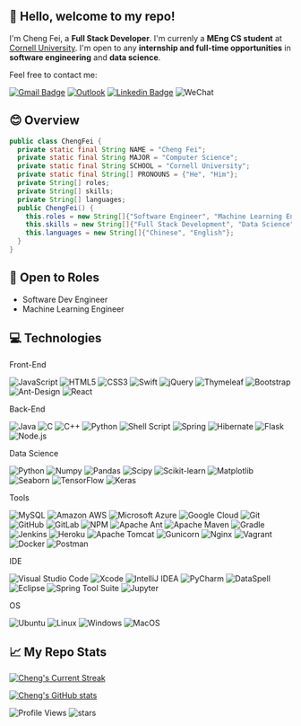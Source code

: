 ## 👋 Hello, welcome to my repo!

I'm Cheng Fei, a **Full Stack Developer**. I'm currenly a **MEng CS student** at [Cornell University](https://tech.cornell.edu/). I'm open to any **internship and full-time opportunities** in **software engineering** and **data science**.

Feel free to contact me:

[![Gmail Badge](https://img.shields.io/badge/-cf482@cornell.edu-c14438?style=flat-square&logo=Gmail&logoColor=white&link=mailto:cf482@cornell.edu)](mailto:cf482@cornell.edu)
[![Outlook](https://img.shields.io/badge/-Cheng_a_Fei@outlook.com-0078D4?style=flat-square&logo=microsoft-outlook&logoColor=white&link=mailto:Cheng_a_Fei@outlook.com)](mailto:Cheng_a_Fei@outlook.com)
[![Linkedin Badge](https://img.shields.io/badge/-Cheng_Fei-blue?style=flat-square&logo=Linkedin&logoColor=white&link=https://www.linkedin.com/in/cheng-fei-cf482/)](https://www.linkedin.com/in/cheng-fei-cf482/)
![WeChat](https://img.shields.io/badge/fc15051860219-07C160?style=flat-square&logo=wechat&logoColor=white)

## 😊 Overview

```java
public class ChengFei {
  private static final String NAME = "Cheng Fei";
  private static final String MAJOR = "Computer Science";
  private static final String SCHOOL = "Cornell University";
  private static final String[] PRONOUNS = {"He", "Him"};
  private String[] roles;
  private String[] skills;
  private String[] languages;
  public ChengFei() {
    this.roles = new String[]{"Software Engineer", "Machine Learning Engineer"};
    this.skills = new String[]{"Full Stack Development", "Data Science"};
    this.languages = new String[]{"Chinese", "English"};
  }
}
```

## 📝 Open to Roles

- Software Dev Engineer
- Machine Learning Engineer

## 💻 Technologies

Front-End

![JavaScript](https://img.shields.io/badge/-JavaScript-black?style=flat-square&logo=javascript&logoColor=white)
![HTML5](https://img.shields.io/badge/-HTML5-black?style=flat-square&logo=html5&logoColor=white)
![CSS3](https://img.shields.io/badge/-CSS3-black?style=flat-square&logo=css3)
![Swift](https://img.shields.io/badge/swift-black?style=flat-square&logo=swift&logoColor=white)
![jQuery](https://img.shields.io/badge/jquery-black?style=flat-square&logo=jquery&logoColor=white)
![Thymeleaf](https://img.shields.io/badge/Thymeleaf-black?style=flat-square&logo=Thymeleaf&logoColor=white)
![Bootstrap](https://img.shields.io/badge/-Bootstrap-black?style=flat-square&logo=bootstrap&logoColor=white)
![Ant-Design](https://img.shields.io/badge/-AntDesign-black?style=flat-square&logo=ant-design&logoColor=white)
![React](https://img.shields.io/badge/-React-black?style=flat-square&logo=react&logoColor=white)

Back-End

![Java](https://img.shields.io/badge/-java-black?style=flat-square&logo=java)
![C](https://img.shields.io/badge/c-black?style=flat-square&logo=c&logoColor=white)
![C++](https://img.shields.io/badge/-C++-black?style=flat-square&logo=c&logoColor=white)
![Python](https://img.shields.io/badge/-Python-black?style=flat-square&logo=Python&logoColor=white)
![Shell Script](https://img.shields.io/badge/shell_script-black?style=flat-square&logo=gnu-bash&logoColor=white)
![Spring](https://img.shields.io/badge/spring-black?style=flat-square&logo=spring&logoColor=white)
![Hibernate](https://img.shields.io/badge/Hibernate-black?style=flat-square&logo=Hibernate&logoColor=white)
![Flask](https://img.shields.io/badge/flask-black?style=flat-square&logo=flask&logoColor=white)
![Node.js](https://img.shields.io/badge/-Node.js-black?style=flat-square&logo=Node.js&logoColor=white)

Data Science

![Python](https://img.shields.io/badge/-Python-black?style=flat-square&logo=Python&logoColor=white)
![Numpy](https://img.shields.io/badge/Numpy-black?style=flat-square&logo=Numpy&logoColor=white)
![Pandas](https://img.shields.io/badge/Pandas-black?style=flat-square&logo=Pandas&logoColor=white)
![Scipy](https://img.shields.io/badge/Scipy-black?style=flat-square&logo=Scipy&logoColor=white)
![Scikit-learn](https://img.shields.io/badge/Scikit--learn-black?style=flat-square&logo=scikit-learn&logoColor=white)
![Matplotlib](https://img.shields.io/badge/Matplotlib-black?style=flat-square&logo=Matplotlib&logoColor=white)
![Seaborn](https://img.shields.io/badge/Seaborn-black?style=flat-square&logo=Seaborn&logoColor=white)
![TensorFlow](https://img.shields.io/badge/TensorFlow-black?style=flat-square&logo=TensorFlow&logoColor=white)
![Keras](https://img.shields.io/badge/Keras-black?style=flat-square&logo=Keras&logoColor=white)

Tools

![MySQL](https://img.shields.io/badge/-MySQL-black?style=flat-square&logo=mysql&logoColor=white)
![Amazon AWS](https://img.shields.io/badge/Amazon%20AWS-black?style=flat-square&logo=amazon-aws)
![Microsoft Azure](https://img.shields.io/badge/Microsoft%20Azure-black?style=flat-square&logo=microsoft-azure)
![Google Cloud](https://img.shields.io/badge/Google%20Cloud-black?style=flat-square&logo=google-cloud&logoColor=white)
![Git](https://img.shields.io/badge/-Git-black?style=flat-square&logo=git&logoColor=white)
![GitHub](https://img.shields.io/badge/-GitHub-black?style=flat-square&logo=github)
![GitLab](https://img.shields.io/badge/-GitLab-black?style=flat-square&logo=gitlab&logoColor=white)
![NPM](https://img.shields.io/badge/NPM-black?style=flat-square&logo=npm&logoColor=white)
![Apache Ant](https://img.shields.io/badge/Apache%20Ant-black?style=flat-square&logo=Apache%20Ant&logoColor=white)
![Apache Maven](https://img.shields.io/badge/Apache%20Maven-black?style=flat-square&logo=Apache%20Maven&logoColor=white)
![Gradle](https://img.shields.io/badge/Gradle-black?style=flat-square&logo=Gradle&logoColor=white)
![Jenkins](https://img.shields.io/badge/jenkins-black?style=flat-square&logo=jenkins&logoColor=white)
![Heroku](https://img.shields.io/badge/-Heroku-black?style=flat-square&logo=heroku)
![Apache Tomcat](https://img.shields.io/badge/apache%20tomcat-black?style=flat-square&logo=apache-tomcat&logoColor=white)
![Gunicorn](https://img.shields.io/badge/gunicorn-black?style=flat-square&logo=gunicorn&logoColor=white)
![Nginx](https://img.shields.io/badge/nginx-black?style=flat-square&logo=nginx&logoColor=white)
![Vagrant](https://img.shields.io/badge/vagrant-black?style=flat-square&logo=vagrant&logoColor=white)
![Docker](https://img.shields.io/badge/-Docker-black?style=flat-square&logo=docker&logoColor=white)
![Postman](https://img.shields.io/badge/Postman-black?style=flat-square&logo=postman&logoColor=white)

IDE

![Visual Studio Code](https://img.shields.io/badge/Visual%20Studio%20Code-black?style=flat-square&logo=Visual-Studio-Code&logoColor=white)
![Xcode](https://img.shields.io/badge/Xcode-black?style=flat-square&logo=Xcode&logoColor=white)
![IntelliJ IDEA](https://img.shields.io/badge/IntelliJ%20IDEA-000000?style=flat-square&logo=IntelliJ-IDEA&logoColor=white)
![PyCharm](https://img.shields.io/badge/PyCharm-000000?style=flat-square&logo=PyCharm&logoColor=white)
![DataSpell](https://img.shields.io/badge/DataSpell-000000?style=flat-square&logo=DataSpell&logoColor=white)
![Eclipse](https://img.shields.io/badge/Eclipse-black?style=flat-square&logo=Eclipse&logoColor=white)
![Spring Tool Suite](https://img.shields.io/badge/Spring%20Tool%20Suite-black?style=flat-square&logo=Spring&logoColor=white)
![Jupyter](https://img.shields.io/badge/Jupyter-black?style=flat-square&logo=Jupyter&logoColor=white)

OS

![Ubuntu](https://img.shields.io/badge/Ubuntu-black?style=flat-square&logo=ubuntu&logoColor=white)
![Linux](https://img.shields.io/badge/Linux-black?style=flat-square&logo=linux&logoColor=white)
![Windows](https://img.shields.io/badge/Windows-black?style=flat-square&logo=windows&logoColor=white)
![MacOS](https://img.shields.io/badge/macOS-000000?style=flat-square&logo=apple&logoColor=white)

## 📈 My Repo Stats

[![Cheng's Current Streak](http://github-readme-streak-stats.herokuapp.com?user=chengafei&theme=transparent&hide_border=true)](http://github-readme-streak-stats.herokuapp.com?user=chengafei&theme=transparent&hide_border=true)

[![Cheng's GitHub stats](https://github-readme-stats.vercel.app/api?username=chengafei&count_private=true&show_icons=true&hide=prs,issues,contribs&theme=transparent&hide_border=true)](https://github.com/anuraghazra/github-readme-stats)

![Profile Views](https://komarev.com/ghpvc/?username=chengafei)
![stars](https://img.shields.io/github/stars/chengafei?style=social)

<!-- <p align="center"> <img src="http://github-readme-streak-stats.herokuapp.com?user=chengafei&theme=transparent&hide_border=true" alt="streak-stats" /> -->

<!-- [![Top Langs](https://github-readme-stats.vercel.app/api/top-langs/?username=chengafei&theme=transparent&layout=compact&langs_count=8&hide=jupyter%20notebook,go)](https://github.com/anuraghazra/github-readme-stats) -->
